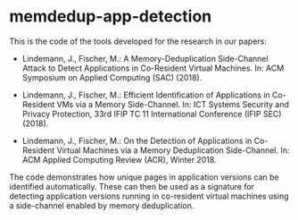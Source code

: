 # memdedup-app-detection

This is the code of the tools developed for the research in our papers:

 * Lindemann, J., Fischer, M.: A Memory-Deduplication Side-Channel Attack to Detect Applications in Co-Resident Virtual Machines. In: ACM Symposium on Applied Computing (SAC) (2018).

 * Lindemann, J., Fischer, M.: Efficient Identification of Applications in Co-Resident VMs via a Memory Side-Channel. In: ICT Systems Security and Privacy Protection, 33rd IFIP TC 11 International Conference (IFIP SEC) (2018).

 * Lindemann, J., Fischer, M.: On the Detection of Applications in Co-Resident Virtual Machines via a Memory Deduplication Side-Channel. In: ACM Applied Computing Review (ACR), Winter 2018.

The code demonstrates how unique pages in application versions can be identified automatically. These can then be used as a signature for detecting application versions running in co-resident virtual machines using a side-channel enabled by memory deduplication.

